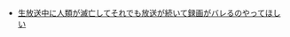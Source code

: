 * [生放送中に人類が滅亡してそれでも放送が続いて録画がバレるのやってほしい](https://twitter.com/#!/hitode909/status/153358850483949568)

